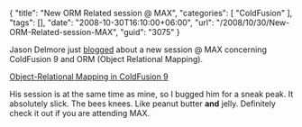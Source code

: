 {
	"title": "New ORM Related session @ MAX",
	"categories": [
		"ColdFusion"
	],
	"tags": [],
	"date": "2008-10-30T16:10:00+06:00",
	"url": "/2008/10/30/New-ORM-Related-session-MAX",
	"guid": "3075"
}

Jason Delmore just <a href="http://www.cfinsider.com/index.cfm/2008/10/30/Object-Relational-Mapping-with-ColdFusion-9">blogged</a> about a new session @ MAX concerning ColdFusion 9 and ORM (Object Relational Mapping). 

<a href="http://max.adobe.com/na/sessions/browser/#861">Object-Relational Mapping in ColdFusion 9</a>

His session is at the same time as mine, so I bugged him for a sneak peak. It absolutely slick. The bees knees. Like peanut butter <b>and</b> jelly. Definitely check it out if you are attending MAX.